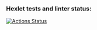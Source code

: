 ### Hexlet tests and linter status:
[![Actions Status](https://github.com/KonstKazan/backend-project-44/actions/workflows/hexlet-check.yml/badge.svg)](https://github.com/KonstKazan/backend-project-44/actions)